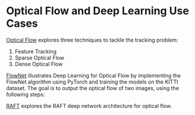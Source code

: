 # Optical Flow and Deep Learning Use Cases

[Optical Flow](OpticalFlow) explores three techniques to tackle the tracking problem:

1. Feature Tracking
2. Sparse Optical Flow
3. Dense Optical Flow

[FlowNet](FlowNet) illustrates Deep Learning for Optical Flow
by implementing the FlowNet algorithm using PyTorch and training the models on the KITTI dataset. The goal is to output the optical flow of two images, using the following steps:


[RAFT](RAFT) explores the RAFT deep network architecture for optical flow.

